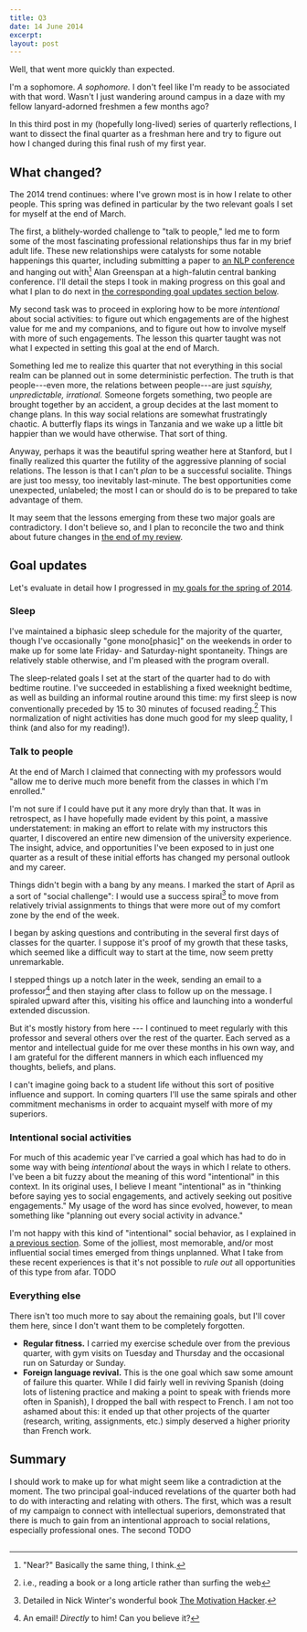 ```yaml
---
title: Q3
date: 14 June 2014
excerpt:
layout: post
---
```


Well, that went more quickly than expected.

I'm a sophomore. *A sophomore.* I don't feel like I'm ready to be associated
with that word. Wasn't I just wandering around campus in a daze with my fellow
lanyard-adorned freshmen a few months ago?

In this third post in my (hopefully long-lived) series of quarterly reflections,
I want to dissect the final quarter as a freshman here and try to figure out how
I changed during this final rush of my first year.

## What changed?

The 2014 trend continues: where I've grown most is in how I relate to other
people. This spring was defined in particular by the two relevant goals I set
for myself at the end of March.

The first, a blithely-worded challenge to "talk to people," led me to form some
of the most fascinating professional relationships thus far in my brief adult
life. These new relationships were catalysts for some notable happenings this
quarter, including submitting a paper to [an NLP conference][1] and hanging out
with[^1] Alan Greenspan at a high-falutin central banking conference. I'll
detail the steps I took in making progress on this goal and what I plan to do
next in [the corresponding goal updates section below][2].

My second task was to proceed in exploring how to be more *intentional* about
social activities: to figure out which engagements are of the highest value for
me and my companions, and to figure out how to involve myself with more of such
engagements. The lesson this quarter taught was not what I expected in setting
this goal at the end of March.

Something led me to realize this quarter that not everything in this social
realm can be planned out in some deterministic perfection. The truth is that
people---even more, the relations between people---are just *squishy,*
*unpredictable,* *irrational.* Someone forgets something, two people are brought
together by an accident, a group decides at the last moment to change plans. In
this way social relations are somewhat frustratingly chaotic. A butterfly flaps
its wings in Tanzania and we wake up a little bit happier than we would have
otherwise. That sort of thing.

Anyway, perhaps it was the beautiful spring weather here at Stanford, but I
finally realized this quarter the futility of the aggressive planning of social
relations. The lesson is that I can't *plan* to be a successful socialite.
Things are just too messy, too inevitably last-minute. The best opportunities
come unexpected, unlabeled; the most I can or should do is to be prepared to
take advantage of them.

It may seem that the lessons emerging from these two major goals are
contradictory. I don't believe so, and I plan to reconcile the two and think
about future changes in [the end of my review][3].

## Goal updates

Let's evaluate in detail how I progressed in
[my goals for the spring of 2014][4].

### Sleep

I've maintained a biphasic sleep schedule for the majority of the quarter,
though I've occasionally "gone mono[phasic]" on the weekends in order to make up
for some late Friday- and Saturday-night spontaneity. Things are relatively
stable otherwise, and I'm pleased with the program overall.

The sleep-related goals I set at the start of the quarter had to do with bedtime
routine. I've succeeded in establishing a fixed weeknight bedtime, as well as
building an informal routine around this time: my first sleep is now
conventionally preceded by 15 to 30 minutes of focused reading.[^2] This
normalization of night activities has done much good for my sleep quality, I
think (and also for my reading!).

### Talk to people

At the end of March I claimed that connecting with my professors would "allow me
to derive much more benefit from the classes in which I'm enrolled."

I'm not sure if I could have put it any more dryly than that. It was in
retrospect, as I have hopefully made evident by this point, a massive
understatement: in making an effort to relate with my instructors this quarter,
I discovered an entire new dimension of the university experience. The insight,
advice, and opportunities I've been exposed to in just one quarter as a result
of these initial efforts has changed my personal outlook and my career.

Things didn't begin with a bang by any means. I marked the start of April as a
sort of "social challenge": I would use a success spiral[^3] to move from
relatively trivial assignments to things that were more out of my comfort zone
by the end of the week.

I began by asking questions and contributing in the several first days of
classes for the quarter. I suppose it's proof of my growth that these tasks,
which seemed like a difficult way to start at the time, now seem pretty
unremarkable.

I stepped things up a notch later in the week, sending an email to a
professor[^4] and then staying after class to follow up on the message. I
spiraled upward after this, visiting his office and launching into a wonderful
extended discussion.

But it's mostly history from here --- I continued to meet regularly with this
professor and several others over the rest of the quarter. Each served as a
mentor and intellectual guide for me over these months in his own way, and I am
grateful for the different manners in which each influenced my thoughts,
beliefs, and plans.

I can't imagine going back to a student life without this sort of positive
influence and support. In coming quarters I'll use the same spirals and other
commitment mechanisms in order to acquaint myself with more of my superiors.

### Intentional social activities

For much of this academic year I've carried a goal which has had to do in some
way with being *intentional* about the ways in which I relate to others. I've
been a bit fuzzy about the meaning of this word "intentional" in this context.
In its original uses, I believe I meant "intentional" as in "thinking before
saying yes to social engagements, and actively seeking out positive
engagements." My usage of the word has since evolved, however, to mean something
like "planning out every social activity in advance."

I'm not happy with this kind of "intentional" social behavior, as I explained in
[a previous section][6]. Some of the jolliest, most memorable, and/or most
influential social times emerged from things unplanned. What I take from these
recent experiences is that it's not possible to *rule out* all opportunities of
this type from afar. TODO

### Everything else

There isn't too much more to say about the remaining goals, but I'll cover them
here, since I don't want them to be completely forgotten.

- **Regular fitness.** I carried my exercise schedule over from the previous
  quarter, with gym visits on Tuesday and Thursday and the occasional run on
  Saturday or Sunday.
- **Foreign language revival.** This is the one goal which saw some amount of
  failure this quarter. While I did fairly well in reviving Spanish (doing lots
  of listening practice and making a point to speak with friends more often in
  Spanish), I dropped the ball with respect to French. I am not too ashamed
  about this: it ended up that other projects of the quarter (research, writing,
  assignments, etc.) simply deserved a higher priority than French work.

## Summary

I should work to make up for what might seem like a contradiction at the moment.
The two principal goal-induced revelations of the quarter both had to do with
interacting and relating with others. The first, which was a result of my
campaign to connect with intellectual superiors, demonstrated that there is much
to gain from an intentional approach to social relations, especially
professional ones. The second TODO

[^1]: "Near?" Basically the same thing, I think.
[^2]: i.e., reading a book or a long article rather than surfing the web
[^3]: Detailed in Nick Winter's wonderful book [The Motivation Hacker][5].
[^4]: An email! *Directly* to him! Can you believe it?

[1]: http://emnlp2014.org
[2]: #talk-to-people
[3]: #summary
[4]: /2014/spring-2014-goals
[5]: http://www.amazon.com/gp/product/0989279820/ref=as_li_tl?ie=UTF8&camp=1789&creative=9325&creativeASIN=0989279820&linkCode=as2&tag=blog0cbb-20&linkId=MDHXF7HVMOGFUYFG
[6]: #what-changed

<img src="http://ir-na.amazon-adsystem.com/e/ir?t=blog0cbb-20&l=as2&o=1&a=0989279820" width="1" height="1" border="0" alt="" style="border:none !important; margin:0px !important;" />
